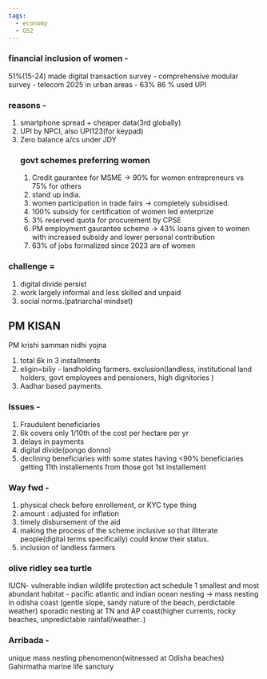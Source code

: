 ```yaml
---
tags:
  - economy
  - GS2
---
```


### financial inclusion of women - 

51%(15-24) made digital transaction
survey - comprehensive modular survey - telecom 2025
in urban areas - 63%
86 % used UPI
### reasons - 
1. smartphone spread + cheaper data(3rd globally)
2. UPI by NPCI, also UPI123(for keypad)
3. Zero balance a/cs under JDY
	### govt schemes preferring women
	1. Credit gaurantee for MSME -> 90% for women entrepreneurs vs 75% for others
	2. stand up india.
	3. women participation in trade fairs -> completely subsidised.
	4. 100% subsidy for certification of women led enterprize
	5. 3% reserved quota for procurement by CPSE
	6. PM employment gaurantee scheme -> 43% loans given to women with increased subsidy and lower personal contribution
	7. 63% of jobs formalized since 2023 are of women
### challenge = 
1. digital divide persist
2. work largely informal and less skilled and unpaid
3. social norms.(patriarchal mindset)

## PM KISAN
PM krishi samman nidhi yojna
1. total 6k in 3 installments
2. eligin=biliy - landholding farmers. exclusion(landless, institutional land holders, govt employees and pensioners, high dignitories )
3. Aadhar based payments.
### Issues - 
1. Fraudulent beneficiaries
2. 6k covers only 1/10th of the cost per hectare per yr
3. delays in payments
4. digital divide(pongo donno)
5. declining beneficiaries with some states having <90% beneficiaries getting 11th installements from those got 1st installement

### Way fwd - 
1. physical check before enrollement, or KYC type thing
2. amount : adjusted for inflation
3. timely disbursement of the aid
4. making the process of the scheme inclusive so that illiterate people(digital terms specifically) could know their status.
5. inclusion of landless farmers

### olive ridley sea turtle
IUCN- vulnerable 
indian wildlife protection act schedule 1
smallest and most abundant 
habitat - pacific atlantic and indian ocean
nesting  -> mass nesting in odisha coast (gentle slope, sandy nature of the beach, perdictable weather) sporadic nesting at TN and AP coast(higher currents, rocky beaches, unpredictable rainfall/weather..)
### Arribada -
unique mass nesting phenomenon(witnessed at Odisha beaches)
Gahirmatha marine life sanctury
